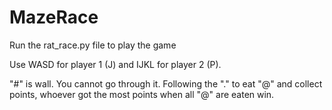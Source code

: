 MazeRace
========

Run the rat_race.py file to play the game

Use WASD for player 1 (J) and IJKL for player 2 (P).

"#" is wall. You cannot go through it. Following the "." to eat "@" and collect points, whoever got the most points when all "@" are eaten win.

